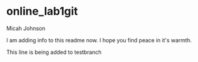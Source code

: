 # online_lab1git
Micah Johnson

I am adding info to this readme now.  I hope you find peace in it's warmth.

This line is being added to testbranch